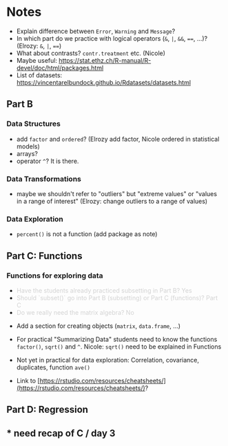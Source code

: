 
# Notes

* Explain difference between `Error`, `Warning` and `Message`?
* In which part do we practice with logical operators (`&`, `|`, `&&`, `==`, ...)? (Elrozy: `&`, `|`, `==`)
* What about contrasts? `contr.treatment` etc. (Nicole)
* Maybe useful: https://stat.ethz.ch/R-manual/R-devel/doc/html/packages.html
* List of datasets: https://vincentarelbundock.github.io/Rdatasets/datasets.html

## Part B
### Data Structures
* add `factor` and `ordered`? (Elrozy add factor, Nicole ordered in statistical models)
* arrays?
* operator `^`? It is there.

### Data Transformations
* maybe we shouldn't refer to "outliers" but "extreme values" or "values in a range of interest" (Elrozy: change outliers to a range of values)

### Data Exploration
* `percent()` is not a function (add package as note)

## Part C: Functions
### Functions for exploring data
* <div style = "color:lightgrey">Have the students already practiced subsetting in Part B? Yes</div>
* <div style = "color:lightgrey">Should `subset()` go into Part B (subsetting) or Part C (functions)? Part C</div>
* <div style = "color:lightgrey">Do we really need the matrix algebra? No</div>
* Add a section for creating objects (`matrix`, `data.frame`, ...)
* For practical "Summarizing Data" students need to know the functions `factor()`, 
  `sqrt()` and `^`. Nicole: `sqrt()` need to be explained in Functions
* Not yet in practical for data exploration:
  Correlation, covariance, duplicates, function `ave()`

* Link to [https://rstudio.com/resources/cheatsheets/](https://rstudio.com/resources/cheatsheets/)?

## Part D: Regression
## * need recap of C / day 3
